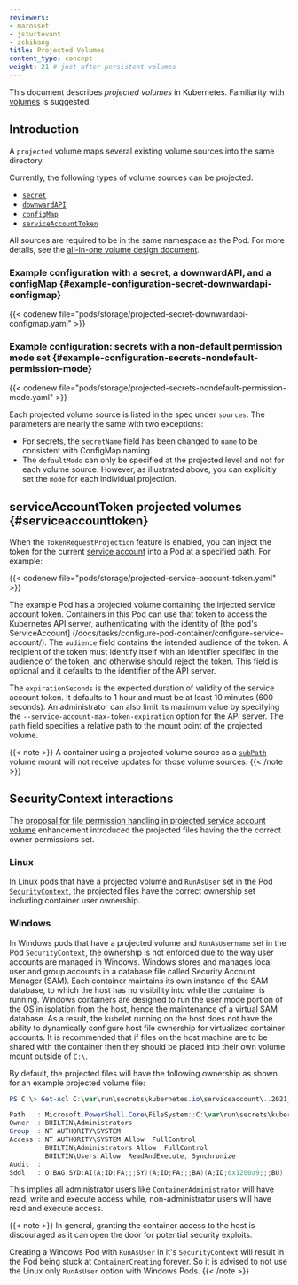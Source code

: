 ```yaml
---
reviewers:
- marosset
- jsturtevant
- zshihang
title: Projected Volumes
content_type: concept
weight: 21 # just after persistent volumes
---
```


<!-- overview -->

This document describes _projected volumes_ in Kubernetes. Familiarity with [volumes](/docs/concepts/storage/volumes/) is suggested.

<!-- body -->

## Introduction

A `projected` volume maps several existing volume sources into the same directory.

Currently, the following types of volume sources can be projected:

* [`secret`](/docs/concepts/storage/volumes/#secret)
* [`downwardAPI`](/docs/concepts/storage/volumes/#downwardapi)
* [`configMap`](/docs/concepts/storage/volumes/#configmap)
* [`serviceAccountToken`](#serviceaccounttoken)

All sources are required to be in the same namespace as the Pod. For more details,
see the [all-in-one volume design document](https://github.com/kubernetes/community/blob/master/contributors/design-proposals/node/all-in-one-volume.md).

### Example configuration with a secret, a downwardAPI, and a configMap {#example-configuration-secret-downwardapi-configmap}

{{< codenew file="pods/storage/projected-secret-downwardapi-configmap.yaml" >}}

### Example configuration: secrets with a non-default permission mode set {#example-configuration-secrets-nondefault-permission-mode}

{{< codenew file="pods/storage/projected-secrets-nondefault-permission-mode.yaml" >}}

Each projected volume source is listed in the spec under `sources`. The
parameters are nearly the same with two exceptions:

* For secrets, the `secretName` field has been changed to `name` to be consistent
  with ConfigMap naming.
* The `defaultMode` can only be specified at the projected level and not for each
  volume source. However, as illustrated above, you can explicitly set the `mode`
  for each individual projection.

## serviceAccountToken projected volumes {#serviceaccounttoken}
When the `TokenRequestProjection` feature is enabled, you can inject the token
for the current [service account](/docs/reference/access-authn-authz/authentication/#service-account-tokens)
into a Pod at a specified path. For example:

{{< codenew file="pods/storage/projected-service-account-token.yaml" >}}

The example Pod has a projected volume containing the injected service account
token. Containers in this Pod can use that token to access the Kubernetes API
server, authenticating with the identity of [the pod's ServiceAccount]
(/docs/tasks/configure-pod-container/configure-service-account/).
The `audience` field contains the intended audience of the
token. A recipient of the token must identify itself with an identifier specified
in the audience of the token, and otherwise should reject the token. This field
is optional and it defaults to the identifier of the API server.

The `expirationSeconds` is the expected duration of validity of the service account
token. It defaults to 1 hour and must be at least 10 minutes (600 seconds). An administrator
can also limit its maximum value by specifying the `--service-account-max-token-expiration`
option for the API server. The `path` field specifies a relative path to the mount point
of the projected volume.

{{< note >}}
A container using a projected volume source as a [`subPath`](/docs/concepts/storage/volumes/#using-subpath)
volume mount will not receive updates for those volume sources.
{{< /note >}}

## SecurityContext interactions

The [proposal for file permission handling in projected service account volume](https://github.com/kubernetes/enhancements/tree/master/keps/sig-storage/2451-service-account-token-volumes#token-volume-projection)
enhancement introduced the projected files having the the correct owner
permissions set.

### Linux

In Linux pods that have a projected volume and `RunAsUser` set in the Pod
[`SecurityContext`](/docs/reference/kubernetes-api/workload-resources/pod-v1/#security-context),
the projected files have the correct ownership set including container user
ownership.

### Windows

In Windows pods that have a projected volume and `RunAsUsername` set in the
Pod `SecurityContext`, the ownership is not enforced due to the way user
accounts are managed in Windows. Windows stores and manages local user and group
accounts in a database file called Security Account Manager (SAM). Each
container maintains its own instance of the SAM database, to which the host has
no visibility into while the container is running. Windows containers are
designed to run the user mode portion of the OS in isolation from the host,
hence the maintenance of a virtual SAM database. As a result, the kubelet running
on the host does not have the ability to dynamically configure host file
ownership for virtualized container accounts. It is recommended that if files on
the host machine are to be shared with the container then they should be placed
into their own volume mount outside of `C:\`.

By default, the projected files will have the following ownership as shown for
an example projected volume file:
```powershell
PS C:\> Get-Acl C:\var\run\secrets\kubernetes.io\serviceaccount\..2021_08_31_22_22_18.318230061\ca.crt | Format-List

Path   : Microsoft.PowerShell.Core\FileSystem::C:\var\run\secrets\kubernetes.io\serviceaccount\..2021_08_31_22_22_18.318230061\ca.crt
Owner  : BUILTIN\Administrators
Group  : NT AUTHORITY\SYSTEM
Access : NT AUTHORITY\SYSTEM Allow  FullControl
         BUILTIN\Administrators Allow  FullControl
         BUILTIN\Users Allow  ReadAndExecute, Synchronize
Audit  :
Sddl   : O:BAG:SYD:AI(A;ID;FA;;;SY)(A;ID;FA;;;BA)(A;ID;0x1200a9;;;BU)
```
This implies all administrator users like `ContainerAdministrator` will have
read, write and execute access while, non-administrator users will have read and
execute access.

{{< note >}}
In general, granting the container access to the host is discouraged as it can
open the door for potential security exploits.

Creating a Windows Pod with `RunAsUser` in it's `SecurityContext` will result in
the Pod being stuck at `ContainerCreating` forever. So it is advised to not use
the Linux only `RunAsUser` option with Windows Pods.
{{< /note >}}
